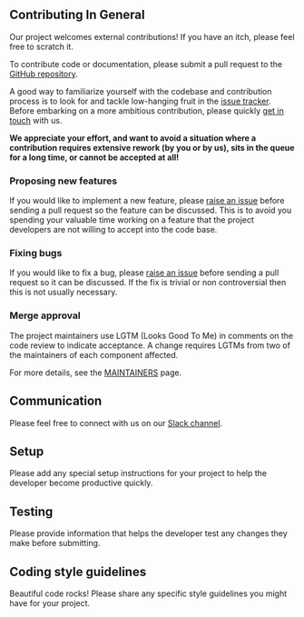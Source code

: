 <!--
       Copyright 2017 IBM Corp All Rights Reserved

   Licensed under the Apache License, Version 2.0 (the "License");
   you may not use this file except in compliance with the License.
   You may obtain a copy of the License at

       http://www.apache.org/licenses/LICENSE-2.0

   Unless required by applicable law or agreed to in writing, software
   distributed under the License is distributed on an "AS IS" BASIS,
   WITHOUT WARRANTIES OR CONDITIONS OF ANY KIND, either express or implied.
   See the License for the specific language governing permissions and
   limitations under the License.
-->

## Contributing In General
Our project welcomes external contributions! If you have an itch, please feel free to scratch it.

To contribute code or documentation, please submit a pull request to the [GitHub repository](https://github.ibm.com/StockTrader/messaging).

A good way to familiarize yourself with the codebase and contribution process is to look for and tackle low-hanging fruit in the [issue tracker](https://github.ibm.com/StockTrader/messaging/issues). Before embarking on a more ambitious contribution, please quickly [get in touch](#communication) with us.

**We appreciate your effort, and want to avoid a situation where a contribution requires extensive rework (by you or by us), sits in the queue for a long time, or cannot be accepted at all!**

### Proposing new features

If you would like to implement a new feature, please [raise an issue](https://github.ibm.com/StockTrader/messaging/issues) before sending a pull request so the feature can be discussed.
This is to avoid you spending your valuable time working on a feature that the project developers are not willing to accept into the code base.

### Fixing bugs

If you would like to fix a bug, please [raise an issue](https://github.ibm.com/StockTrader/messaging/issues) before sending a pull request so it can be discussed.
If the fix is trivial or non controversial then this is not usually necessary.

### Merge approval

The project maintainers use LGTM (Looks Good To Me) in comments on the code review to
indicate acceptance. A change requires LGTMs from two of the maintainers of each
component affected.

For more details, see the [MAINTAINERS](MAINTAINERS.md) page.

## Communication
Please feel free to connect with us on our [Slack channel](https://ibm-cloud.slack.com).

## Setup
Please add any special setup instructions for your project to help the developer become productive quickly.

## Testing
Please provide information that helps the developer test any changes they make before submitting.

## Coding style guidelines
Beautiful code rocks! Please share any specific style guidelines you might have for your project.
